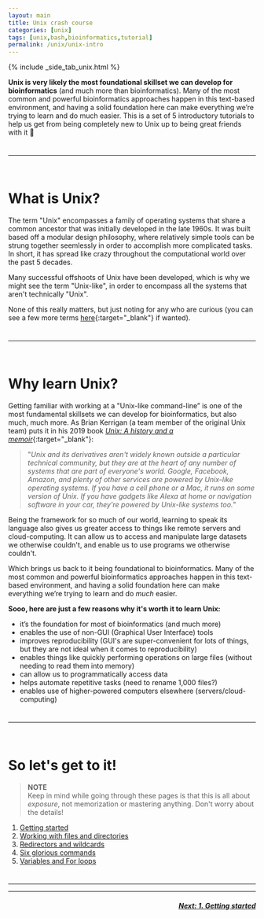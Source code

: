 ```yaml
---
layout: main
title: Unix crash course
categories: [unix]
tags: [unix,bash,bioinformatics,tutorial]
permalink: /unix/unix-intro
---
```


{% include _side_tab_unix.html %}

**Unix is very likely the most foundational skillset we can develop for bioinformatics** (and much more than bioinformatics). Many of the most common and powerful bioinformatics approaches happen in this text-based environment, and having a solid foundation here can make everything we’re trying to learn and do much easier. This is a set of 5 introductory tutorials to help us get from being completely new to Unix up to being great friends with it 🙂 

<hr style="height:10px; visibility:hidden;" />

---
<br>

# What is Unix?
The term "Unix" encompasses a family of operating systems that share a common ancestor that was initially developed in the late 1960s. It was built based off a modular design philosophy, where relatively simple tools can be strung together seemlessly in order to accomplish more complicated tasks. In short, it has spread like crazy throughout the computational world over the past 5 decades. 

Many successful offshoots of Unix have been developed, which is why we might see the term "Unix-like", in order to encompass all the systems that aren't technically "Unix". 

None of this really matters, but just noting for any who are curious (you can see a few more terms [here](https://astrobiomike.github.io/unix/){:target="_blank"} if wanted).

<hr style="height:10px; visibility:hidden;" />

---
<br>

# Why learn Unix?
Getting familiar with working at a "Unix-like command-line” is one of the most fundamental skillsets we can develop for bioinformatics, but also much, much more. As Brian Kerrigan (a team member of the original Unix team) puts it in his 2019 book [*Unix: A history and a memoir*](https://www.cs.princeton.edu/~bwk/memoir.html){:target="_blank"}:

> "*Unix and its derivatives aren't widely known outside a particular technical community, but they are at the heart of any number of systems that are part of everyone's world. Google, Facebook, Amazon, and plenty of other services are powered by Unix-like operating systems. If you have a cell phone or a Mac, it runs on some version of Unix. If you have gadgets like Alexa at home or navigation software in your car, they're powered by Unix-like systems too.*"

Being the framework for so much of our world, learning to speak its language also gives us greater access to things like remote servers and cloud-computing. It can allow us to access and manipulate large datasets we otherwise couldn't, and enable us to use programs we otherwise couldn't.

Which brings us back to it being foundational to bioinformatics. Many of the most common and powerful bioinformatics approaches happen in this text-based environment, and having a solid foundation here can make everything we’re trying to learn and do *much* easier. 

**Sooo, here are just a few reasons why it's worth it to learn Unix:**  

* it’s the foundation for most of bioinformatics (and much more)  
* enables the use of non-GUI (Graphical User Interface) tools  
* improves reproducibility (GUI's are super-convenient for lots of things, but they are not ideal when it comes to reproducibility)  
* enables things like quickly performing operations on large files (without needing to read them into memory)  
* can allow us to programmatically access data  
* helps automate repetitive tasks (need to rename 1,000 files?)  
* enables use of higher-powered computers elsewhere (servers/cloud-computing)  


<hr style="height:10px; visibility:hidden;" />

---
<br>

# So let's get to it!

>**NOTE**  
> Keep in mind while going through these pages is that this is all about <i>exposure</i>, not memorization or mastering anything. Don't worry about the details!  

1. [Getting started](/unix/getting-started)
2. [Working with files and directories](/unix/working-with-files-and-dirs)
3. [Redirectors and wildcards](/unix/wild-redirectors)
4. [Six glorious commands](/unix/six-glorious-commands)
5. [Variables and For loops](/unix/for-loops)  

<hr style="height:10px; visibility:hidden;" />

---
---

<h5><a href="/unix/getting-started" style="float: right"><b>Next:</b> 1. Getting started</a></h5>
